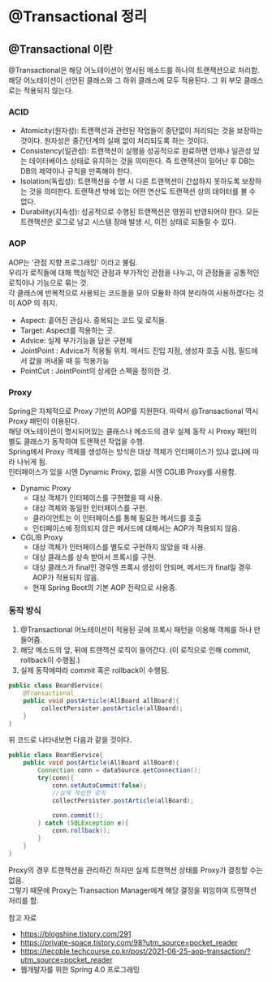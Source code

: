 # @Transactional 정리

## @Transactional 이란
@Transactional은 해당 어노테이션이 명시된 메소드를 하나의 트랜잭션으로 처리함. 해당 어노테이션이 선언된 클래스와 그 하위 클래스에 모두 적용된다. 
그 위 부모 클래스로는 적용되지 않는다.

### ACID
* Atomicity(원자성): 트랜잭션과 관련된 작업들이 중단없이 처리되는 것을 보장하는 것이다. 원자성은 중간단계의 실패 없이 처리되도록 하는 것이다.
* Consistency(일관성): 트랜잭션이 실행을 성공적으로 완료하면 언제나 일관성 있는 데이터베이스 상태로 유지하는 것을 의미한다. 즉 트랜잭션이 일어난 후 DB는
DB의 제약이나 규칙을 만족해야 한다.
* Isolation(독립성): 트랜잭션을 수행 시 다른 트랜잭션이 간섭하지 못하도록 보장하는 것을 의미한다. 트랜잭션 밖에 있는 어떤 연산도 트랜잭션 상의 데이터를 볼 수 없다.
* Durability(지속성): 성공적으로 수행된 트랜잭션은 영원히 반영되어야 한다. 모든 트랜잭션은 로그로 남고 시스템 장애 발생 시, 이전 상태로 되돌릴 수 있다.

### AOP
AOP는 '관점 지향 프로그래밍' 이라고 불림. \
우리가 로직들에 대해 핵심적인 관점과 부가적인 관점을 나누고, 이 관점들을 공통적인 로직이나 기능으로 묶는 것.\
각 클래스에 반복적으로 사용되는 코드들을 모아 모듈화 하여 분리하여 사용하겠다는 것이 AOP 의 취지.

* Aspect: 흩어진 관심사. 중복되는 코드 및 로직들.
* Target: Aspect를 적용하는 곳.
* Advice: 실제 부가기능을 담은 구현체
* JointPoint : Advice가 적용될 위치. 메서드 진입 지점, 생성자 호출 시점, 필드에서 값을 꺼내올 때 등 적용가능
* PointCut : JointPoint의 상세한 스펙을 정의한 것.

### Proxy
Spring은 자체적으로 Proxy 기반의 AOP를 지원한다. 따락서 @Transactional 역시 Proxy 패턴이 이용된다.\
해당 어노테이션이 명시되어있는 클래스나 메소드의 경우 실제 동작 시 Proxy 패턴의 별도 클래스가 동작하여 트랜잭션 작업을 수행.\
Spring에서 Proxy 객체를 생성하는 방식은 대상 객체가 인터페이스가 있냐 없냐에 따라 나뉘게 됨.\
인터페이스가 있을 시엔 Dynamic Proxy, 없을 시엔 CGLIB Proxy를 사용함.

* Dynamic Proxy
  * 대상 객체가 인터페이스를 구현했을 때 사용.
  * 대상 객체와 동일한 인터페이스를 구현.
  * 클라이언트는 이 인터페이스를 통해 필요한 메서드를 호출
  * 인터페이스에 정의되지 않은 메서드에 대해서는 AOP가 적용되지 않음.
* CGLIB Proxy
  * 대상 객체가 인터페이스를 별도로 구현하지 않았을 때 사용.
  * 대상 클래스를 상속 받아서 프록시를 구현.
  * 대상 클래스가 final인 경우엔 프록시 생성이 안되며, 메서드가 final일 경우 AOP가 적용되지 않음.
  * 현재 Spring Boot의 기본 AOP 전략으로 사용중.

### 동작 방식
1. @Transactional 어노테이션이 적용된 곳에 프록시 패턴을 이용해 객체를 하나 만들어줌.
2. 해당 메소드의 앞, 뒤에 트랜잭션 로직이 들어간다. (이 로직으로 인해 commit, rollback이 수행됨.)
3. 실제 동작에따라 commit 혹은 rollback이 수행됨.

```java
public class BoardService{
    @Transactional
    public void postArticle(AllBoard allBoard){
         collectPersister.postArticle(allBoard);
    }
}

```
위 코드로 나타내보면 다음과 같을 것이다.
```java
public class BoardService{
    public void postArticle(AllBoard allBoard){
        Connection conn = dataSource.getConnection();
        try(conn){
            conn.setAutoCommit(false);
            //실제 작성한 로직
            collectPersister.postArticle(allBoard);
            
            conn.commit();
        } catch (SQLException e){
            conn.rollback();
        }
    }
}

```
Proxy의 경우 트랜잭션을 관리하긴 하지만 실제 트랜잭션 상태를 Proxy가 결정할 수는 없음.\
그렇기 때문에 Proxy는 Transaction Manager에게 해당 결정을 위임하여 트랜잭션 처리를 함.

참고 자료
* https://blogshine.tistory.com/291
* https://private-space.tistory.com/98?utm_source=pocket_reader
* https://tecoble.techcourse.co.kr/post/2021-06-25-aop-transaction/?utm_source=pocket_reader
* 웹개발자를 위한 Spring 4.0 프로그래밍